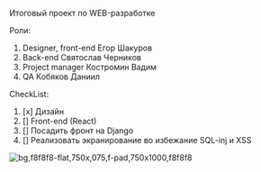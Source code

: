 Итоговый проект по WEB-разработке


Роли:
1. Designer, front-end Егор Шакуров
2. Back-end Святослав Черников
3. Project manager Костромин Вадим
4. QA Кобяков Даниил


CheckList:
  1. [x] Дизайн
  2. [] Front-end (React)
  3. [] Посадить фронт на Django
  4. [] Реализовать экранирование во избежание SQL-inj и XSS

![bg,f8f8f8-flat,750x,075,f-pad,750x1000,f8f8f8](https://github.com/user-attachments/assets/adb7115c-bd78-46ec-87e7-160b2be94082)
